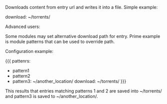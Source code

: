 Downloads content from entry url and writes it into a file.
Simple example:

download: ~/torrents/

Advanced users:

Some modules may set alternative download path for entry.
Prime example is module patterns that can be used to override path.

Configuration example:

{{{
pattenrs:
  - pattern1
  - pattern2
  - pattern3: ~/another_location/
download: ~/torrents/
}}}

This results that entries matching patterns 1 and 2 are saved into
~/torrents/ and pattern3 is saved to ~/another_location/.